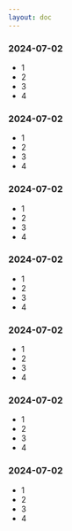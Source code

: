 ```yaml
---
layout: doc
---
```


### 2024-07-02

- 1
- 2
- 3
- 4

### 2024-07-02

- 1
- 2
- 3
- 4

### 2024-07-02

- 1
- 2
- 3
- 4

### 2024-07-02

- 1
- 2
- 3
- 4

### 2024-07-02

- 1
- 2
- 3
- 4

### 2024-07-02

- 1
- 2
- 3
- 4

### 2024-07-02

- 1
- 2
- 3
- 4
